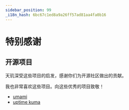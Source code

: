 ```yaml
---
sidebar_position: 99
_i18n_hash: 6bc67c1ed8a9a26ff57ad81aa4fa0b16
---
```

# 特别感谢

## 开源项目

天玑深受这些项目的启发，感谢你们为开源社区做出的贡献。

我也非常喜欢这些项目。向这些优秀的项目致敬！

- [umami](https://github.com/umami-software/umami)
- [uptime kuma](https://github.com/louislam/uptime-kuma)
